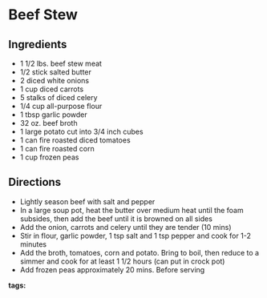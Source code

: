 # Beef Stew

## Ingredients

* 1 1/2 lbs. beef stew meat
* 1/2 stick salted butter
* 2 diced white onions
* 1 cup diced carrots
* 5 stalks of diced celery
* 1/4 cup all-purpose flour
* 1 tbsp garlic powder
* 32 oz. beef broth
* 1 large potato cut into 3/4 inch cubes
* 1 can fire roasted diced tomatoes
* 1 can fire roasted corn
* 1 cup frozen peas

## Directions

* Lightly season beef with salt and pepper
* In a large soup pot, heat the butter over medium heat until the foam subsides, then add the beef until it is browned on all sides
* Add the onion, carrots and celery until they are tender (10 mins)
* Stir in flour, garlic powder, 1 tsp salt and 1 tsp pepper and cook for 1-2 minutes
* Add the broth, tomatoes, corn and potato. Bring to boil, then reduce to a simmer and cook for at least 1 1/2 hours (can put in crock pot)
* Add frozen peas approximately 20 mins. Before serving

__tags:__ 
